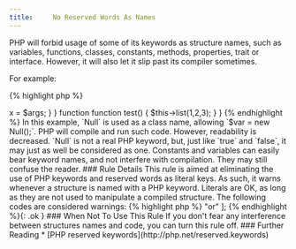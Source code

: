 ```yaml
---
title:     No Reserved Words As Names
---
```


PHP will forbid usage of some of its keywords as structure names, such as variables, functions, classes, constants, methods, properties, trait or interface. However, it will also let it slip past its compiler sometimes. 

For example:

{% highlight php %}
<?php
class Null {
	private $and = array();
	
	public function __call($name, $args) {
		if ($name == 'list') {
			$this->x = $args;
		}
	}
	
	function function test() {
		$this->list(1,2,3);
	}
}

{% endhighlight %}


In this example, `Null` is used as a class name, allowing `$var = new Null();`. PHP will compile and run such code. However, readability is decreased.

`Null` is not a real PHP keyword, but, just like `true` and `false`, it may just as well be considered as one. 

Constants and variables can easily bear keyword names, and not interfere with compilation. They may still confuse the reader. 


### Rule Details

This rule is aimed at eliminating the use of PHP keywords and reserved words as literal keys. As such, it warns whenever a structure is named with a PHP keyword. Literals are OK, as long as they are not used to manipulate a compiled structure.  

The following codes are considered warnings:

{% highlight php %}
<?php
$array = [];

$xor = 1;

class Null {}

define('class', true);

{% endhighlight %}{: .warning }


The following patterns are not considered warnings:

{% highlight php %}
<?php
$a = [ "class" => "or" ];

{% endhighlight %}{: .ok }


### When Not To Use This Rule

If you don't fear any interference between structures names and code, you can turn this rule off.


### Further Reading

* [PHP reserved keywords](http://php.net/reserved.keywords)
